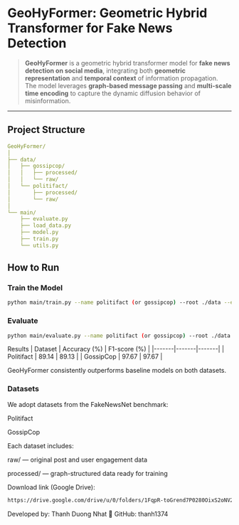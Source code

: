 # GeoHyFormer: Geometric Hybrid Transformer for Fake News Detection

> **GeoHyFormer** is a geometric hybrid transformer model for **fake news detection on social media**, integrating both **geometric representation** and **temporal context** of information propagation.  
> The model leverages **graph-based message passing** and **multi-scale time encoding** to capture the dynamic diffusion behavior of misinformation.

---

## Project Structure

```yaml
GeoHyFormer/
│
├── data/
│   ├── gossipcop/
│   │   ├── processed/
│   │   └── raw/
│   └── politifact/
│       ├── processed/
│       └── raw/
│
└── main/
    ├── evaluate.py
    ├── load_data.py
    ├── model.py
    ├── train.py
    └── utils.py
```
##  How to Run

### Train the Model

```bash
python main/train.py --name politifact (or gossipcop) --root ./data --epochs 50 --batch_size 32
```
### Evaluate
```bash
python main/evaluate.py --name politifact (or gossipcop) --root ./data --ckpt ./data/politifact/processed/patgt_best.pt
```
Results
| Dataset | Accuracy (%) | F1-score (%) |
|-------|-------|-------|
| Politifact | 89.14 | 89.13 |
| GossipCop | 97.67 | 97.67 |

GeoHyFormer consistently outperforms baseline models on both datasets.
### Datasets
We adopt datasets from the FakeNewsNet benchmark:

Politifact

GossipCop

Each dataset includes:

raw/ — original post and user engagement data

processed/ — graph-structured data ready for training

Download link (Google Drive):
```bash
https://drive.google.com/drive/u/0/folders/1FqpR-toGrend7P0280OixS2oNV2oqbjK
```
Developed by: Thanh Duong Nhat
🔗 GitHub: thanh1374

